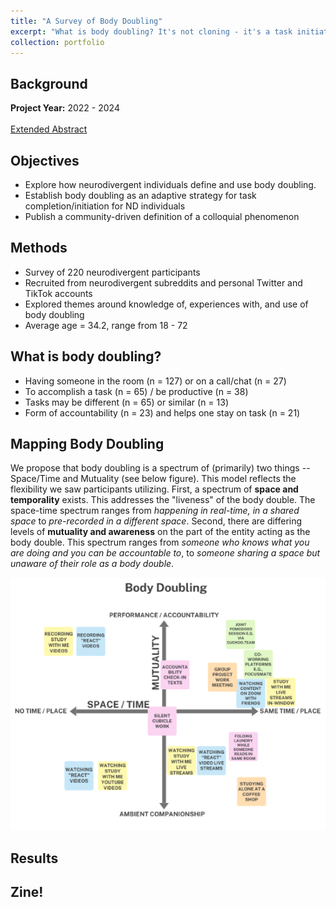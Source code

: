 ```yaml
---
title: "A Survey of Body Doubling"
excerpt: "What is body doubling? It's not cloning - it's a task initiation and completion strategy used by neurodivergent communities. To do what? Click to find out. <br><br><img src='/images/CoverImages/BD_Cover.png' alt='Exploratory Research. Survey of “Body Doubling”. Eliciting a community-driven definition of a task-completion phenomenon. Exploratory, Community-Based, Mixed Methods, Survey'>"
collection: portfolio
---
```


## Background

**Project Year:** 2022 - 2024 <br><br>
[Extended Abstract](https://dl.acm.org/doi/abs/10.1145/3597638.3614486)

## Objectives
- Explore how neurodivergent individuals define and use body doubling.
- Establish body doubling as an adaptive strategy for task completion/initiation for ND individuals
- Publish a community-driven definition of a colloquial phenomenon

## Methods
- Survey of 220 neurodivergent participants
- Recruited from neurodivergent  subreddits and personal Twitter and TikTok accounts
- Explored themes around knowledge of, experiences with, and use of body doubling
- Average age = 34.2, range from 18 - 72

## What is body doubling?
- Having someone in the room (n = 127) or on a call/chat (n = 27)
- To accomplish a task (n = 65) / be productive (n = 38)
- Tasks may be different (n = 65) or  similar (n = 13)
- Form of accountability (n = 23) and helps one stay on task (n = 21)

## Mapping Body Doubling
We propose that body doubling is a spectrum of (primarily) two things --  Space/Time and Mutuality (see below figure). This model reflects the flexibility we saw participants utilizing.
First, a spectrum of **space and temporality** exists. This addresses the "liveness" of the body double. The space-time spectrum ranges from *happening in real-time, in a shared space* to *pre-recorded in a different space*. Second, there are differing levels of **mutuality and awareness** on the part of the entity acting as the body double. This spectrum ranges from *someone who knows what you are doing and you can be accountable to*, to *someone sharing a space but unaware of their role as a body double*. 

<img src = '/images/bd_matrix.png'>



## Results
<object data="{{ site.url }}{{ site.baseurl }}/files/Body_Doubling_Poster_ASSETS.pdf" width="1000" height="800" type="application/pdf"></object>

## Zine!
<object data="{{ site.url }}{{ site.baseurl }}/files/BD_Zine.pdf" width="400" height="500" type="application/pdf"></object>

